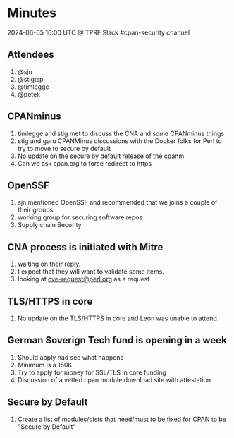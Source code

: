 # Minutes

2024-06-05 16:00 UTC @ TPRF Slack #cpan-security channel

## Attendees
1. @sjn
1. @stigtsp
1. @timlegge
1. @petek

## CPANminus
1. timlegge and stig met to discuss the CNA and some CPANminus things
1. stig and garu CPANMinus discussions with the Docker folks for Perl to try to move to secure by default
1. No update on the secure by default release of the cpanm
1. Can we ask cpan.org to force redirect to https

## OpenSSF
1. sjn mentioned OpenSSF and recommended that we joins a couple of their groups
1. working group for securing software repos
1. Supply chain Security

## CNA process is initiated with Mitre
1. waiting on their reply.  
1. I expect that they will want to validate some items.
1. looking at cve-request@perl.org as a request

## TLS/HTTPS in core
1. No update on the TLS/HTTPS in core and Leon was unable to attend.

## German Soverign Tech fund is opening in a week 
1. Should apply nad see what happens
1. Minimum is a 150K 
1. Try to apply for money for SSL/TLS in core funding
1. Discussion of a vetted cpan module download site with attestation

## Secure by Default
1. Create a list of modules/dists that need/must to be fixed for CPAN to be "Secure by Default"
